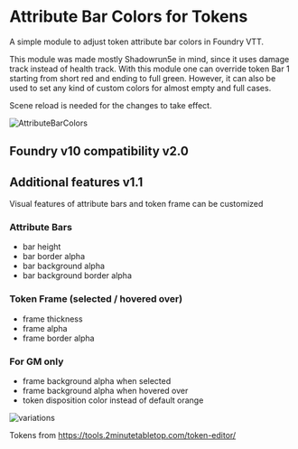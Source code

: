 # Attribute Bar Colors for Tokens
A simple module to adjust token attribute bar colors in Foundry VTT.

This module was made mostly Shadowrun5e in mind, since it uses damage track instead of health track. With this module one can override token Bar 1 starting from short red and ending to full green. However, it can also be used to set any kind of custom colors for almost empty and full cases.

Scene reload is needed for the changes to take effect.

![AttributeBarColors](https://user-images.githubusercontent.com/96351604/165970298-d223b60d-4227-4210-8386-a8c2d7383aec.PNG)

## Foundry v10 compatibility v2.0

## Additional features v1.1

Visual features of attribute bars and token frame can be customized

### Attribute Bars
* bar height
* bar border alpha
* bar background alpha
* bar background border alpha

### Token Frame (selected / hovered over)
* frame thickness
* frame alpha
* frame border alpha

### For GM only
* frame background alpha when selected
* frame background alpha when hovered over
* token disposition color instead of default orange

![variations](https://user-images.githubusercontent.com/96351604/190663613-f07aaaef-2b48-4019-b2cf-c2e8be693e22.gif)

Tokens from https://tools.2minutetabletop.com/token-editor/

